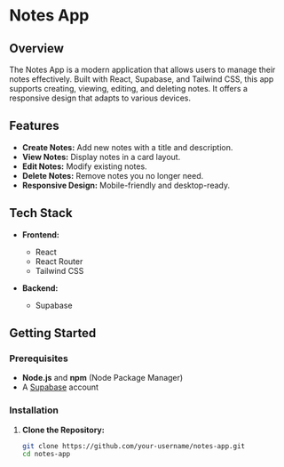 # Notes App

## Overview

The Notes App is a modern application that allows users to manage their notes effectively. Built with React, Supabase, and Tailwind CSS, this app supports creating, viewing, editing, and deleting notes. It offers a responsive design that adapts to various devices.

## Features

- **Create Notes:** Add new notes with a title and description.
- **View Notes:** Display notes in a card layout.
- **Edit Notes:** Modify existing notes.
- **Delete Notes:** Remove notes you no longer need.
- **Responsive Design:** Mobile-friendly and desktop-ready.

## Tech Stack

- **Frontend:**
  - React
  - React Router
  - Tailwind CSS

- **Backend:**
  - Supabase

## Getting Started

### Prerequisites

- **Node.js** and **npm** (Node Package Manager)
- A [Supabase](https://supabase.io/) account

### Installation

1. **Clone the Repository:**

   ```bash
   git clone https://github.com/your-username/notes-app.git
   cd notes-app
